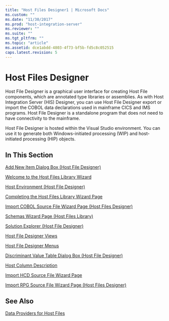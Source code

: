 ```yaml
---
title: "Host Files Designer1 | Microsoft Docs"
ms.custom: ""
ms.date: "11/30/2017"
ms.prod: "host-integration-server"
ms.reviewer: ""
ms.suite: ""
ms.tgt_pltfrm: ""
ms.topic: "article"
ms.assetid: dce1abdd-4803-4f73-bf5b-fd5c8c052515
caps.latest.revision: 5
---
```

# Host Files Designer
Host File Designer is a graphical user interface for creating Host File components, which are annotated type libraries or assemblies. As with Host Integration Server (HIS) Designer, you can use Host File Designer export or import the COBOL data declarations used in mainframe CICS and IMS programs. Host File Designer is a standalone program that does not need to have connectivity to the mainframe.  
  
 Host File Designer is hosted within the Visual Studio environment. You can use it to generate both Windows-initiated processing (WIP) and host-initiated processing (HIP) objects.  
  
## In This Section  
 [Add New Item Dialog Box (Host File Designer)](../core/add-new-item-dialog-box-host-file-designer-2.md)  
  
 [Welcome to the Host Files Library Wizard](../core/welcome-to-the-host-files-library-wizard.md)  
  
 [Host Environment (Host File Designer)](../core/host-environment-host-file-designer-2.md)  
  
 [Completing the Host Files Library Wizard Page](../core/completing-the-host-files-library-wizard-page.md)  
  
 [Import COBOL Source File Wizard Page (Host Files Designer)](../core/import-cobol-source-file-wizard-page-host-files-designer-2.md)  
  
 [Schemas Wizard Page (Host Files Library)](../core/schemas-wizard-page-host-files-library-2.md)  
  
 [Solution Explorer (Host File Designer)](../core/solution-explorer-host-file-designer-1.md)  
  
 [Host File Designer Views](../core/host-file-designer-views1.md)  
  
 [Host File Designer Menus](../core/host-file-designer-menus2.md)  
  
 [Discriminant Value Table Dialog Box (Host File Designer)](../core/discriminant-value-table-dialog-box-host-file-designer-1.md)  
  
 [Host Column Description](../core/host-column-description.md)  
  
 [Import HCD Source File Wizard Page](../core/import-hcd-source-file-wizard-page.md)  
  
 [Import RPG Source File Wizard Page (Host Files Designer)](../core/import-rpg-source-file-wizard-page-host-files-designer-1.md)  
  
## See Also  
 [Data Providers for Host Files](../core/data-providers-for-host-files2.md)